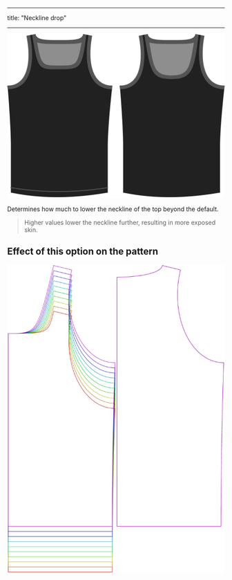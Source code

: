 - - -
title: "Neckline drop"
- - -

![The neckline drop option on Aaron](./necklinedrop.svg)

Determines how much to lower the neckline of the top beyond the default.

> Higher values lower the neckline further, resulting in more exposed skin.

## Effect of this option on the pattern

![This image shows the effect of this option by superimposing several variants that have a different value for this option](aaron_necklinedrop_sample.svg "Effect of this option on the pattern")

